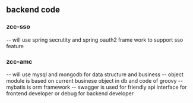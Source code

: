 ## backend code
### zcc-sso
-- will use spring secrutity and spring oauth2 frame work to support sso feature
### zcc-amc
-- will use mysql and mongodb for data structure and business
-- object module is based on current businese object in db and code of groovy
-- mybatis is orm framework
-- swagger is used for friendly api interface for frontend developer or
debug for backend developer

